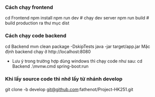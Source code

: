 ### Cách chạy frontend ###
cd Frontend
npm install
npm run dev   # chạy dev server
npm run build # build production ra thư mục dist

### Cách chạy code backend ###
cd Backend
mvn clean package -DskipTests
java -jar target/app.jar
Mặc định backend chạy ở http://localhost:8080

* Lưu ý trong trường hợp dùng windows thì chạy code như sau:
cd Backend
.\mvnw.cmd spring-boot:run

### Khi lấy source code thì nhớ lấy từ nhánh develop
git clone -b develop git@github.com:fathenot/Project-HK251.git
